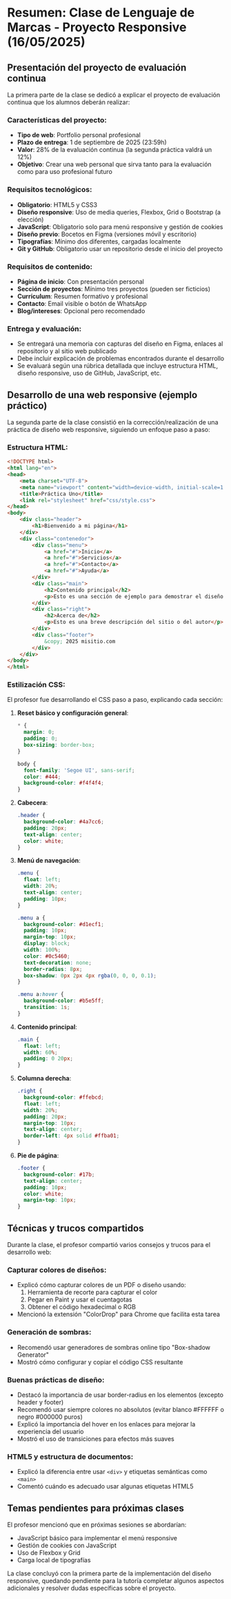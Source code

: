 # Resumen: Clase de Lenguaje de Marcas - Proyecto Responsive (16/05/2025)

## Presentación del proyecto de evaluación continua

La primera parte de la clase se dedicó a explicar el proyecto de evaluación continua que los alumnos deberán realizar:

### Características del proyecto:
- **Tipo de web**: Portfolio personal profesional
- **Plazo de entrega**: 1 de septiembre de 2025 (23:59h)
- **Valor**: 28% de la evaluación continua (la segunda práctica valdrá un 12%)
- **Objetivo**: Crear una web personal que sirva tanto para la evaluación como para uso profesional futuro

### Requisitos tecnológicos:
- **Obligatorio**: HTML5 y CSS3
- **Diseño responsive**: Uso de media queries, Flexbox, Grid o Bootstrap (a elección)
- **JavaScript**: Obligatorio solo para menú responsive y gestión de cookies
- **Diseño previo**: Bocetos en Figma (versiones móvil y escritorio)
- **Tipografías**: Mínimo dos diferentes, cargadas localmente
- **Git y GitHub**: Obligatorio usar un repositorio desde el inicio del proyecto

### Requisitos de contenido:
- **Página de inicio**: Con presentación personal
- **Sección de proyectos**: Mínimo tres proyectos (pueden ser ficticios)
- **Currículum**: Resumen formativo y profesional
- **Contacto**: Email visible o botón de WhatsApp
- **Blog/intereses**: Opcional pero recomendado

### Entrega y evaluación:
- Se entregará una memoria con capturas del diseño en Figma, enlaces al repositorio y al sitio web publicado
- Debe incluir explicación de problemas encontrados durante el desarrollo
- Se evaluará según una rúbrica detallada que incluye estructura HTML, diseño responsive, uso de GitHub, JavaScript, etc.

## Desarrollo de una web responsive (ejemplo práctico)

La segunda parte de la clase consistió en la corrección/realización de una práctica de diseño web responsive, siguiendo un enfoque paso a paso:

### Estructura HTML:
```html
<!DOCTYPE html>
<html lang="en">
<head>
    <meta charset="UTF-8">
    <meta name="viewport" content="width=device-width, initial-scale=1.0">
    <title>Práctica Uno</title>
    <link rel="stylesheet" href="css/style.css">
</head>
<body>
    <div class="header">
        <h1>Bienvenido a mi página</h1>
    </div>
    <div class="contenedor">
        <div class="menu">
            <a href="#">Inicio</a>
            <a href="#">Servicios</a>
            <a href="#">Contacto</a>
            <a href="#">Ayuda</a>
        </div>
        <div class="main">
            <h2>Contenido principal</h2>
            <p>Esto es una sección de ejemplo para demostrar el diseño responsive</p>
        </div>
        <div class="right">
            <h2>Acerca de</h2>
            <p>Esto es una breve descripción del sitio o del autor</p>
        </div>
        <div class="footer">
            &copy; 2025 misitio.com
        </div>
    </div>
</body>
</html>
```

### Estilización CSS:
El profesor fue desarrollando el CSS paso a paso, explicando cada sección:

1. **Reset básico y configuración general**:
   ```css
   * {
     margin: 0;
     padding: 0;
     box-sizing: border-box;
   }
   
   body {
     font-family: 'Segoe UI', sans-serif;
     color: #444;
     background-color: #f4f4f4;
   }
   ```

2. **Cabecera**:
   ```css
   .header {
     background-color: #4a7cc6;
     padding: 20px;
     text-align: center;
     color: white;
   }
   ```

3. **Menú de navegación**:
   ```css
   .menu {
     float: left;
     width: 20%;
     text-align: center;
     padding: 10px;
   }
   
   .menu a {
     background-color: #d1ecf1;
     padding: 10px;
     margin-top: 10px;
     display: block;
     width: 100%;
     color: #0c5460;
     text-decoration: none;
     border-radius: 8px;
     box-shadow: 0px 2px 4px rgba(0, 0, 0, 0.1);
   }
   
   .menu a:hover {
     background-color: #b5e5ff;
     transition: 1s;
   }
   ```

4. **Contenido principal**:
   ```css
   .main {
     float: left;
     width: 60%;
     padding: 0 20px;
   }
   ```

5. **Columna derecha**:
   ```css
   .right {
     background-color: #ffebcd;
     float: left;
     width: 20%;
     padding: 20px;
     margin-top: 10px;
     text-align: center;
     border-left: 4px solid #ffba01;
   }
   ```

6. **Pie de página**:
   ```css
   .footer {
     background-color: #17b;
     text-align: center;
     padding: 10px;
     color: white;
     margin-top: 10px;
   }
   ```

## Técnicas y trucos compartidos

Durante la clase, el profesor compartió varios consejos y trucos para el desarrollo web:

### Capturar colores de diseños:
- Explicó cómo capturar colores de un PDF o diseño usando:
  1. Herramienta de recorte para capturar el color
  2. Pegar en Paint y usar el cuentagotas
  3. Obtener el código hexadecimal o RGB
- Mencionó la extensión "ColorDrop" para Chrome que facilita esta tarea

### Generación de sombras:
- Recomendó usar generadores de sombras online tipo "Box-shadow Generator"
- Mostró cómo configurar y copiar el código CSS resultante

### Buenas prácticas de diseño:
- Destacó la importancia de usar border-radius en los elementos (excepto header y footer)
- Recomendó usar siempre colores no absolutos (evitar blanco #FFFFFF o negro #000000 puros)
- Explicó la importancia del hover en los enlaces para mejorar la experiencia del usuario
- Mostró el uso de transiciones para efectos más suaves

### HTML5 y estructura de documentos:
- Explicó la diferencia entre usar `<div>` y etiquetas semánticas como `<main>`
- Comentó cuándo es adecuado usar algunas etiquetas HTML5

## Temas pendientes para próximas clases

El profesor mencionó que en próximas sesiones se abordarían:
- JavaScript básico para implementar el menú responsive
- Gestión de cookies con JavaScript
- Uso de Flexbox y Grid
- Carga local de tipografías

La clase concluyó con la primera parte de la implementación del diseño responsive, quedando pendiente para la tutoría completar algunos aspectos adicionales y resolver dudas específicas sobre el proyecto.
